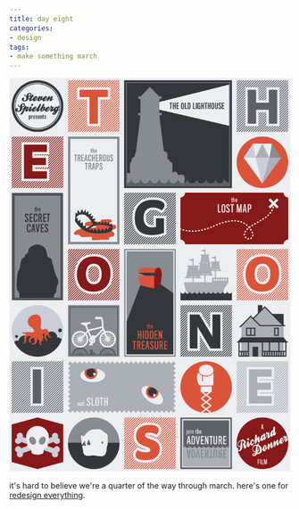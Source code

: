 ```yaml
---
title: day eight
categories:
- design
tags:
- make something march
---
```


![](03/theGoonies-colour.png)

it's hard to believe we're a quarter of the way through march. here's one for [redesign everything](http://redesigneverything.tumblr.com/).
